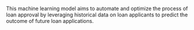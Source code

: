 This machine learning model aims to automate and optimize the process of loan approval by leveraging historical data on loan applicants to predict the outcome of future loan applications. 
